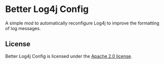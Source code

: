 # Better Log4j Config

A simple mod to automatically reconfigure Log4j to improve the formatting of log messages.

## License

Better Log4j Config is licensed under the [Apache 2.0 license](./LICENSE).
